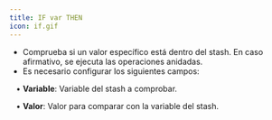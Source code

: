 ```yaml
---
title: IF var THEN
icon: if.gif
---
```

* Comprueba si un valor específico está dentro del stash. En caso afirmativo, se ejecuta las operaciones anidadas.
* Es necesario configurar los siguientes campos: <br />

&nbsp; &nbsp;• **Variable**: Variable del stash a comprobar. <br />

&nbsp; &nbsp;• **Valor**: Valor para comparar con la variable del stash.

